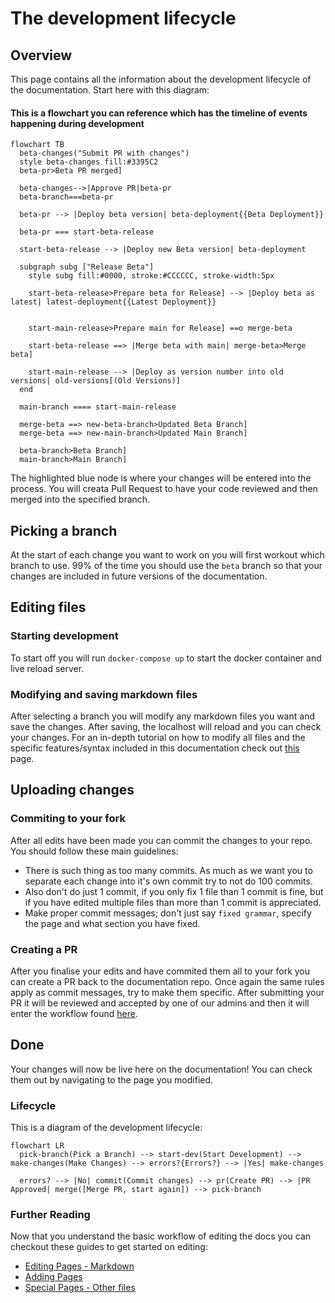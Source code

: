 # The development lifecycle

## Overview

This page contains all the information about the development lifecycle of the documentation. Start here with this diagram:

#### This is a flowchart you can reference which has the timeline of events happening during development

```mermaid
flowchart TB
  beta-changes("Submit PR with changes")
  style beta-changes fill:#3395C2
  beta-pr>Beta PR merged]

  beta-changes-->|Approve PR|beta-pr
  beta-branch===beta-pr

  beta-pr --> |Deploy beta version| beta-deployment{{Beta Deployment}}

  beta-pr === start-beta-release

  start-beta-release --> |Deploy new Beta version| beta-deployment

  subgraph subg ["Release Beta"]
    style subg fill:#0000, stroke:#CCCCCC, stroke-width:5px

    start-beta-release>Prepare beta for Release] --> |Deploy beta as latest| latest-deployment{{Latest Deployment}}


    start-main-release>Prepare main for Release] ==o merge-beta

    start-beta-release ==> |Merge beta with main| merge-beta>Merge beta]

    start-main-release --> |Deploy as version number into old versions| old-versions[(Old Versions)]
  end

  main-branch ==== start-main-release

  merge-beta ==> new-beta-branch>Updated Beta Branch]
  merge-beta ==> new-main-branch>Updated Main Branch]

  beta-branch>Beta Branch]
  main-branch>Main Branch]
```

The highlighted blue node is where your changes will be entered into the process. You will creata Pull Request to have your code reviewed and then merged into the specified branch.

## Picking a branch

At the start of each change you want to work on you will first workout which branch to use. 99% of the time you should use the `beta` branch so that your changes are included in future versions of the documentation.

## Editing files

### Starting development

To start off you will run `docker-compose up` to start the docker container and live reload server.

### Modifying and saving markdown files

After selecting a branch you will modify any markdown files you want and save the changes. After saving, the localhost will reload and you can check your changes. For an in-depth tutorial on how to modify all files and the specific features/syntax included in this documentation check out [this](./editing-files.md) page.

## Uploading changes

### Commiting to your fork

After all edits have been made you can commit the changes to your repo. You should follow these main guidelines:

- There is such thing as too many commits. As much as we want you to separate each change into it's own commit try to not do 100 commits.
- Also don't do just 1 commit, if you only fix 1 file than 1 commit is fine, but if you have edited multiple files than more than 1 commit is appreciated.
- Make proper commit messages; don't just say `fixed grammar`, specify the page and what section you have fixed.

### Creating a PR

After you finalise your edits and have commited them all to your fork you can create a PR back to the documentation repo. Once again the same rules apply as commit messages, try to make them specific. After submitting your PR it will be reviewed and accepted by one of our admins and then it will enter the workflow found [here](#this-is-a-flowchart-you-can-reference-which-has-the-timeline-of-events-happening-during-development).

## Done

Your changes will now be live here on the documentation! You can check them out by navigating to the page you modified.

### Lifecycle

This is a diagram of the development lifecycle:

```mermaid
flowchart LR
  pick-branch(Pick a Branch) --> start-dev(Start Development) --> make-changes(Make Changes) --> errors?{Errors?} --> |Yes| make-changes

  errors? --> |No| commit(Commit changes) --> pr(Create PR) --> |PR Approved| merge([Merge PR, start again]) --> pick-branch
```

### Further Reading

Now that you understand the basic workflow of editing the docs you can checkout these guides to get started on editing:

- [Editing Pages - Markdown](./editing-files.md)
- [Adding Pages](./adding-pages.md)
- [Special Pages - Other files](./special-files.md)
